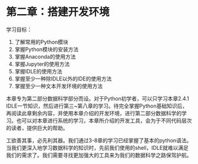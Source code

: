 # 第二章：搭建开发环境

学习目标：

1.  了解常用的Python模块
2.  掌握Python模块的安装方法
3.  掌握Anaconda的使用方法
4.  掌握Jupyter的使用方法
5.  掌握IDLE的使用方法
6.  掌握至少一种除IDLE以外的IDE的使用方法
7.  掌握至少一种文本开发环境的使用方法

本章专为第二部分数据科学部分而设。对于Python初学者，可以只学习本章2.4.1
IDLE一节知识，然后进行第三\~第八章的学习。待完全掌握Python基础知识后，再阅读此章剩余内容，并使用本章介绍的开发环境，进行第二部分数据科学的学习。也可以对本章进行系统的学习，本章所介绍的开发工具，会为于不同代码层次的读者，提供巨大的帮助。

工欲善其事，必先利其器。我们通过3-8章的学习已经掌握了基本的python语法。当我们更深入地学习数据科学的知识时，先前我们使用的shell，IDLE就难以满足我们的需求了。我们需要寻找更加强大的工具来为我们的数据科学之路保驾护航。